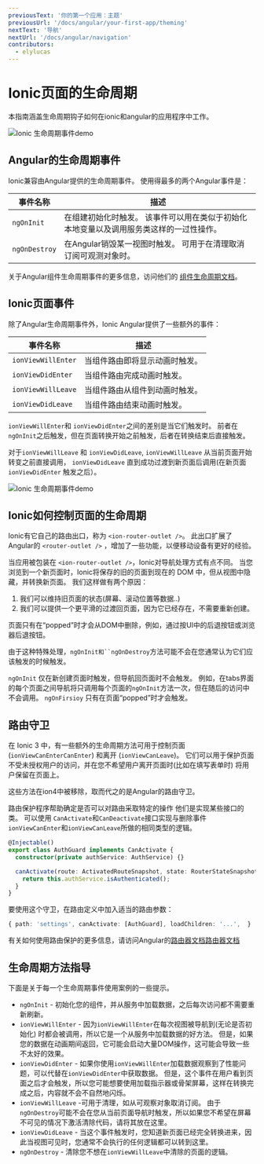 ```yaml
---
previousText: '你的第一个应用：主题'
previousUrl: '/docs/angular/your-first-app/theming'
nextText: '导航'
nextUrl: '/docs/angular/navigation'
contributors:
  - elylucas
---
```


# Ionic页面的生命周期

本指南涵盖生命周期钩子如何在ionic和angular的应用程序中工作。

![Ionic 生命周期事件demo](/docs/assets/img/guides/lifecycle/ioniclifecycle.png)

## Angular的生命周期事件

Ionic兼容由Angular提供的生命周期事件。 使用得最多的两个Angular事件是：

| 事件名称          | 描述                                           |
| ------------- | -------------------------------------------- |
| `ngOnInit`    | 在组建初始化时触发。 该事件可以用在类似于初始化本地变量以及调用服务类这样的一过性操作。 |
| `ngOnDestroy` | 在Angular销毁某一视图时触发。 可用于在清理取消订阅可观测对象时。         |


关于Angular组件生命周期事件的更多信息，访问他们的 [组件生命周期文档](https://angular.io/guide/lifecycle-hooks)。

## Ionic页面事件

除了Angular生命周期事件外，Ionic Angular提供了一些额外的事件：

| 事件名称               | 描述              |
| ------------------ | --------------- |
| `ionViewWillEnter` | 当组件路由即将显示动画时触发。 |
| `ionViewDidEnter`  | 当组件路由完成动画时触发。   |
| `ionViewWillLeave` | 当组件路由从组件到动画时触发。 |
| `ionViewDidLeave`  | 当组件路由结束动画时触发。   |


`ionViewWillEnter`和 `ionViewDidEnter`之间的差别是当它们触发时。 前者在`ngOnInit`之后触发，但在页面转换开始之前触发，后者在转换结束后直接触发。

对于`ionViewWillLeave` 和 `ionViewDidLeave`, `ionViewWillLeave` 从当前页面开始转变之前直接调用， `ionViewDidLeave` 直到成功过渡到新页面后调用(在新页面 `ionViewDidEnter` 触发之后）。

![Ionic 生命周期事件demo](/docs/assets/img/guides/lifecycle/ioniclifecycle.gif)

## Ionic如何控制页面的生命周期

Ionic有它自己的路由出口，称为 `<ion-router-outlet />`。 此出口扩展了Angular的 `<router-outlet />` ，增加了一些功能，以便移动设备有更好的经验。

当应用被包装在 `<ion-router-outlet />`，Ionic对导航处理方式有点不同。 当您浏览到一个新页面时，Ionic将保存的旧的页面到现在的 DOM 中，但从视图中隐藏，并转换新页面。 我们这样做有两个原因：

1) 我们可以维持旧页面的状态(屏幕、滚动位置等数据..)  
2) 我们可以提供一个更平滑的过渡回页面，因为它已经存在，不需要重新创建。

页面只有在“popped”时才会从DOM中删除，例如，通过按UI中的后退按钮或浏览器后退按钮。

由于这种特殊处理，`ngOnInit和``ngOnDestroy`方法可能不会在您通常认为它们应该触发的时候触发。

`ngOnInit` 仅在新创建页面时触发，但导航回页面时不会触发。 例如，在tabs界面的每个页面之间导航将只调用每个页面的`ngOnInit`方法一次，但在随后的访问中不会调用。 `ngOnFirsioy` 只有在页面“popped”时才会触发。

## 路由守卫

在 Ionic 3 中，有一些额外的生命周期方法可用于控制页面 (`ionViewCanEnterCanEnter`) 和离开 (`ionViewCanLeave`)。 它们可以用于保护页面不受未授权用户的访问，并在您不希望用户离开页面时(比如在填写表单时) 将用户保留在页面上。

这些方法在ion4中被移除，取而代之的是Angular的路由守卫。

路由保护程序帮助确定是否可以对路由采取特定的操作 他们是实现某些接口的类。 可以使用 `CanActivate`和`CanDeactivate`接口实现与删除事件`ionViewCanEnter`和`ionViewCanLeave`所做的相同类型的逻辑。

```typescript
@Injectable()
export class AuthGuard implements CanActivate {
  constructor(private authService: AuthService) {}

  canActivate(route: ActivatedRouteSnapshot, state: RouterStateSnapshot) {
    return this.authService.isAuthenticated();
  }
}
```

要使用这个守卫，在路由定义中加入适当的路由参数：

```typescript
{ path: 'settings', canActivate: [AuthGuard], loadChildren: '...',  }
```

有关如何使用路由保护的更多信息，请访问Angular的[路由器文档路由器文档](https://angular.io/guide/router)

## 生命周期方法指导

下面是关于每一个生命周期事件使用案例的一些提示。

- `ngOnInit` - 初始化您的组件，并从服务中加载数据，之后每次访问都不需要重新刷新。
- `ionViewWillEnter` - 因为`ionViewWillEnter`在每次视图被导航到(无论是否初始化) 时都会被调用，所以它是一个从服务中加载数据的好方法。 但是，如果您的数据在动画期间返回，它可能会启动大量DOM操作，这可能会导致一些不太好的效果。
- `ionViewDidEnter` - 如果你使用`ionViewWillEnter`加载数据观察到了性能问题，可以代替在`ionViewDidEnter`中获取数据。 但是，这个事件在用户看到页面之后才会触发，所以您可能想要使用加载指示器或骨架屏幕，这样在转换完成之后，内容就不会不自然地闪烁。
- `ionViewWillLeave` -可用于清理，如从可观察对象取消订阅。 由于`ngOnDestroy`可能不会在您从当前页面导航时触发，所以如果您不希望在屏幕不可见的情况下激活清除代码，请将其放在这里。
- `ionViewDidLeave` - 当这个事件触发时，您知道新页面已经完全转换进来，因此当视图可见时，您通常不会执行的任何逻辑都可以转到这里。
- `ngOnDestroy` - 清除您不想在`ionViewWillLeave`中清除的页面的逻辑。